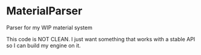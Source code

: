 # MaterialParser
Parser for my WIP material system

This code is NOT CLEAN. I just want something that works with a stable API so I can build my engine on it.

